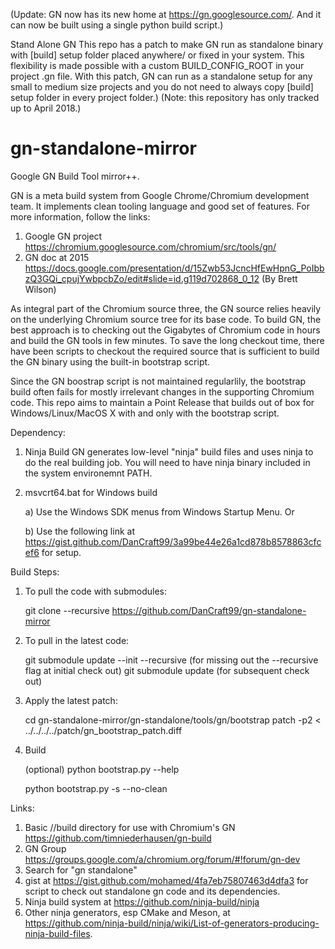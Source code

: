 (Update: GN now has its new home at https://gn.googlesource.com/. And it can now be built using a single python build script.)

Stand Alone GN
This repo has a patch to make GN run as standalone binary with [build] setup folder placed anywhere/ or fixed in your system. This flexibility is made possible with a custom BUILD_CONFIG_ROOT in your project .gn file. With this patch, GN can run as a standalone setup for any small to medium size projects and you do not need to always copy [build] setup folder in every project folder.)
(Note: this repository has only tracked up to April 2018.)

# gn-standalone-mirror
Google GN Build Tool mirror++.

GN is a meta build system from Google Chrome/Chromium development team. It implements clean tooling language and good set of features. For more information, follow the links:
1) Google GN project https://chromium.googlesource.com/chromium/src/tools/gn/
2) GN doc at 2015 https://docs.google.com/presentation/d/15Zwb53JcncHfEwHpnG_PoIbbzQ3GQi_cpujYwbpcbZo/edit#slide=id.g119d702868_0_12 (By Brett Wilson)

As integral part of the Chromium source three, the GN source relies heavily on the underlying Chromium source tree for its base code. To build GN, the best approach is to checking out the Gigabytes of Chromium code in hours and build the GN tools in few minutes. To save the long checkout time, there have been scripts to checkout the required source that is sufficient to build the GN binary using the built-in bootstrap script.

Since the GN boostrap script is not maintained regularlily, the bootstrap build often fails for mostly irrelevant changes in the supporting Chromium code. This repo aims to maintain a Point Release that builds out of box for Windows/Linux/MacOS X with and only with the bootstrap script.

Dependency:
1) Ninja Build 
GN generates low-level "ninja" build files and uses ninja to do the real building job. You will need to have ninja binary included in the system environemnt PATH. 

2) msvcrt64.bat for Windows build

    a) Use the Windows SDK menus from Windows Startup Menu. Or

    b) Use the following link at https://gist.github.com/DanCraft99/3a99be44e26a1cd878b8578863cfcef6 for setup.



Build Steps:
1) To pull the code with submodules:

    git clone --recursive https://github.com/DanCraft99/gn-standalone-mirror

2) To pull in the latest code:

    git submodule update --init --recursive (for missing out the --recursive flag at initial check out)
    git submodule update (for subsequent check out)

3) Apply the latest patch:

    cd gn-standalone-mirror/gn-standalone/tools/gn/bootstrap
    patch -p2 < ../../../../patch/gn_bootstrap_patch.diff

4) Build

    (optional) python bootstrap.py --help
    
    python bootstrap.py -s --no-clean

Links:
1) Basic //build directory for use with Chromium's GN https://github.com/timniederhausen/gn-build
2) GN Group https://groups.google.com/a/chromium.org/forum/#!forum/gn-dev
3) Search for "gn standalone"
4) gist at https://gist.github.com/mohamed/4fa7eb75807463d4dfa3 for script to check out standalone gn code and its dependencies. 
5) Ninja build system at https://github.com/ninja-build/ninja
6) Other ninja generators, esp CMake and Meson, at https://github.com/ninja-build/ninja/wiki/List-of-generators-producing-ninja-build-files.
